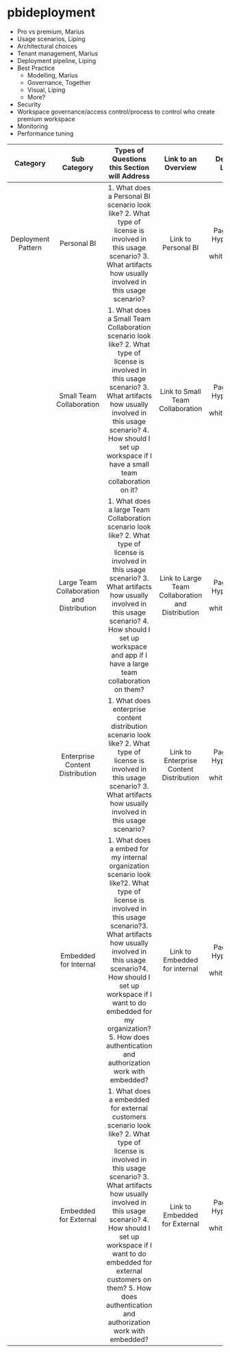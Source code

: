 # pbideployment

*	Pro vs premium, Marius
*	Usage scenarios, Liping
*	Architectural choices 
*	Tenant management, Marius
*	Deployment pipeline, Liping
*	Best Practice
    *	Modelling, Marius
    *	Governance, Together
    * Visual, Liping
    * More?
*	Security
*	Workspace governance/access control/process to control who create premium workspace 
*	Monitoring 
*	Performance tuning

|Category|	Sub Category| Types of Questions this Section will Address |	Link to an Overview	|Details Link|
| :---: | :---: | :---: | :---: | :---: | 
|Deployment Pattern	|Personal BI	|1.	What does a Personal BI scenario look like?  2.	What type of license is involved in this usage scenario? 3.	What artifacts how usually involved in this usage scenario?	|Link to Personal BI	|Page 17 Hyperlink to whitepaper| 
|  |Small Team Collaboration | 1.	What does a Small Team Collaboration scenario look like? 2.	What type of license is involved in this usage scenario? 3. What artifacts how usually involved in this usage scenario? 4.	How should I set up workspace if I have a small team collaboration on it? | Link to Small Team Collaboration | Page 18 Hyperlink to whitepaper | 
|  |Large Team Collaboration and Distribution |	1.	What does a large Team Collaboration scenario look like? 2.	What type of license is involved in this usage scenario? 3.	What artifacts how usually involved in this usage scenario? 4.	How should I set up workspace and app if I have a large team collaboration on them?  |	Link to Large Team Collaboration and Distribution	 | Page 21 Hyperlink to whitepaper |
|  |Enterprise Content Distribution |	1.	What does enterprise content distribution scenario look like? 2.	What type of license is involved in this usage scenario? 3.	What artifacts how usually involved in this usage scenario?	|Link to Enterprise Content Distribution	|Page 22 Hyperlink to whitepaper|
|	|Embedded for Internal|	1.	What does a embed for my internal organization scenario look like?2.	What type of license is involved in this usage scenario?3.	What artifacts how usually involved in this usage scenario?4.	How should I set up workspace if I want to do embedded for my organization?5.	How does authentication and authorization work with embedded? |	Link to Embedded for internal	|Page 26 Hyperlink to whitepaper|
|  |Embedded for External|	1.	What does a embedded for external customers scenario look like? 2.	What type of license is involved in this usage scenario? 3.	What artifacts how usually involved in this usage scenario? 4.	How should I set up workspace if I want to do embedded for external customers on them? 5.	How does authentication and authorization work with embedded? |	Link to Embedded for External	|Page 27 Hyperlink to whitepaper|
